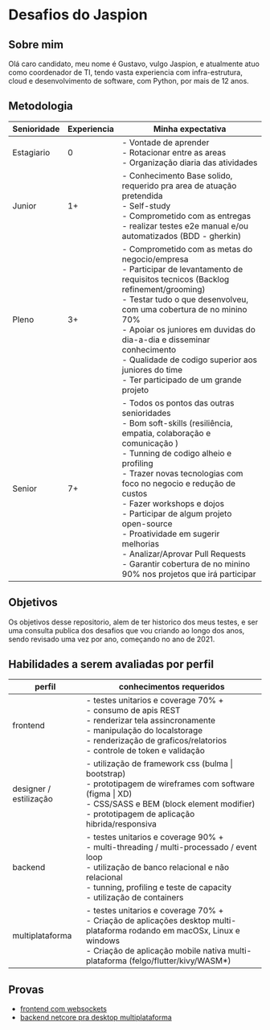 # Desafios do Jaspion

## Sobre mim

Olá caro candidato, meu nome é Gustavo, vulgo Jaspion, e atualmente atuo como coordenador de TI, tendo vasta experiencia com infra-estrutura, cloud e desenvolvimento de software, com Python, por mais de 12 anos.

## Metodologia

| Senioridade | Experiencia | Minha expectativa                                                                                                                                                                                                                                                                                                                                                                                                                                                               |
| ----------- | ----------- | ------------------------------------------------------------------------------------------------------------------------------------------------------------------------------------------------------------------------------------------------------------------------------------------------------------------------------------------------------------------------------------------------------------------------------------------------------------------------------- |
| Estagiario  | 0           | - Vontade de aprender <br> - Rotacionar entre as areas <br> - Organização diaria das atividades                                                                                                                                                                                                                                                                                                                                                                                 |
| Junior      | 1+          | - Conhecimento Base solido, requerido pra area de atuação pretendida <br> - Self-study <br> - Comprometido com as entregas <br> - realizar testes e2e manual e/ou automatizados (BDD - gherkin)                                                                                                                                                                                                                                                                                 |
| Pleno       | 3+          | - Comprometido com as metas do negocio/empresa <br> - Participar de levantamento de requisitos tecnicos (Backlog refinement/grooming) <br> - Testar tudo o que desenvolveu, com uma cobertura de no minino 70% <br> - Apoiar os juniores em duvidas do dia-a-dia e disseminar conhecimento <br> - Qualidade de codigo superior aos juniores do time <br> - Ter participado de um grande projeto                                                                                 |
| Senior      | 7+          | - Todos os pontos das outras senioridades <br> - Bom soft-skills (resiliência, empatia, colaboração e comunicação ) <br> - Tunning de codigo alheio e profiling <br> - Trazer novas tecnologias com foco no negocio e redução de custos <br> - Fazer workshops e dojos <br> - Participar de algum projeto open-source <br> - Proatividade em sugerir melhorias <br> - Analizar/Aprovar Pull Requests <br> - Garantir cobertura de no minino 90% nos projetos que irá participar |

## Objetivos

Os objetivos desse repositorio, alem de ter historico dos meus testes, e ser uma consulta publica dos desafios que vou criando ao longo dos anos, sendo revisado uma vez por ano, começando no ano de 2021.

## Habilidades a serem avaliadas por perfil

| perfil                 | conhecimentos requeridos                                                                                                                                                                                                        |
| ---------------------- | ------------------------------------------------------------------------------------------------------------------------------------------------------------------------------------------------------------------------------- |
| frontend               | - testes unitarios e coverage 70% + <br> - consumo de apis REST <br> - renderizar tela assincronamente <br> - manipulação do localstorage <br> - renderização de graficos/relatorios <br> - controle de token e validação       |
| designer / estilização | - utilização de framework css (bulma \| bootstrap) <br> - prototipagem de wireframes com software (figma \| XD) <br> - CSS/SASS e BEM (block element modifier) <br> - prototipagem de aplicação hibrida/responsiva              |
| backend                | - testes unitarios e coverage 90% + <br> - multi-threading / multi-processado / event loop <br> - utilização de banco relacional e não relacional <br> - tunning, profiling e teste de capacity <br> - utilização de containers |
| multiplataforma        | - testes unitarios e coverage 70% + <br> - Criação de aplicações desktop multi-plataforma rodando em macOSx, Linux e windows <br> - Criação de aplicação mobile nativa multi-plataforma (felgo/flutter/kivy/WASM\*)             |

## Provas

- [frontend com websockets](./frontend-websockets/README.md)
- [backend netcore pra desktop multiplataforma](./backend-netcore-desktop/README.md)
